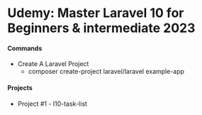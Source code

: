 # Udemy: Master Laravel 10 for Beginners & intermediate 2023

#### Commands

- Create A Laravel Project
    - composer create-project laravel/laravel example-app

#### Projects

- Project #1 - l10-task-list
